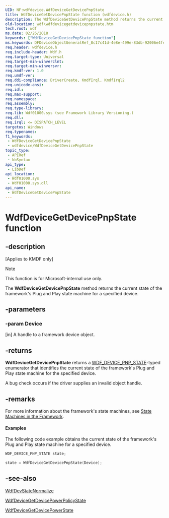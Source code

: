 ```yaml
---
UID: NF:wdfdevice.WdfDeviceGetDevicePnpState
title: WdfDeviceGetDevicePnpState function (wdfdevice.h)
description: The WdfDeviceGetDevicePnpState method returns the current state of the framework's Plug and Play state machine for a specified device.
old-location: wdf\wdfdevicegetdevicepnpstate.htm
tech.root: wdf
ms.date: 02/26/2018
keywords: ["WdfDeviceGetDevicePnpState function"]
ms.keywords: DFDeviceObjectGeneralRef_8c17c41d-4e8e-499e-83db-92006e4fe08a.xml, WdfDeviceGetDevicePnpState, WdfDeviceGetDevicePnpState method, kmdf.wdfdevicegetdevicepnpstate, wdf.wdfdevicegetdevicepnpstate, wdfdevice/WdfDeviceGetDevicePnpState
req.header: wdfdevice.h
req.include-header: Wdf.h
req.target-type: Universal
req.target-min-winverclnt: 
req.target-min-winversvr: 
req.kmdf-ver: 1.0
req.umdf-ver: 
req.ddi-compliance: DriverCreate, KmdfIrql, KmdfIrql2
req.unicode-ansi: 
req.idl: 
req.max-support: 
req.namespace: 
req.assembly: 
req.type-library: 
req.lib: Wdf01000.sys (see Framework Library Versioning.)
req.dll: 
req.irql: <= DISPATCH_LEVEL
targetos: Windows
req.typenames: 
f1_keywords:
 - WdfDeviceGetDevicePnpState
 - wdfdevice/WdfDeviceGetDevicePnpState
topic_type:
 - APIRef
 - kbSyntax
api_type:
 - LibDef
api_location:
 - Wdf01000.sys
 - Wdf01000.sys.dll
api_name:
 - WdfDeviceGetDevicePnpState
---
```


# WdfDeviceGetDevicePnpState function


## -description

<p class="CCE_Message">[Applies to KMDF only]</p>

>[!NOTE]
>This function is for Microsoft-internal use only.

The <b>WdfDeviceGetDevicePnpState</b> method returns the current state of the framework's Plug and Play state machine for a specified device.

## -parameters

### -param Device 

[in]
A handle to a framework device object.

## -returns

<b>WdfDeviceGetDevicePnpState</b> returns a <a href="/windows-hardware/drivers/ddi/wdfdevice/ne-wdfdevice-_wdf_device_pnp_state">WDF_DEVICE_PNP_STATE</a>-typed enumerator that identifies the current state of the framework's Plug and Play state machine for the specified device.

A bug check occurs if the driver supplies an invalid object handle.

## -remarks

For more information about the framework's state machines, see <a href="/windows-hardware/drivers/wdf/state-machines-in-the-framework">State Machines in the Framework</a>.


#### Examples

The following code example obtains the current state of the framework's Plug and Play state machine for a specified device.

```cpp
WDF_DEVICE_PNP_STATE state;

state = WdfDeviceGetDevicePnpState(Device);
```

## -see-also

<a href="/windows-hardware/drivers/ddi/wdfdevice/nf-wdfdevice-wdfdevstatenormalize">WdfDevStateNormalize</a>



<a href="/windows-hardware/drivers/ddi/wdfdevice/nf-wdfdevice-wdfdevicegetdevicepowerpolicystate">WdfDeviceGetDevicePowerPolicyState</a>



<a href="/windows-hardware/drivers/ddi/wdfdevice/nf-wdfdevice-wdfdevicegetdevicepowerstate">WdfDeviceGetDevicePowerState</a>
